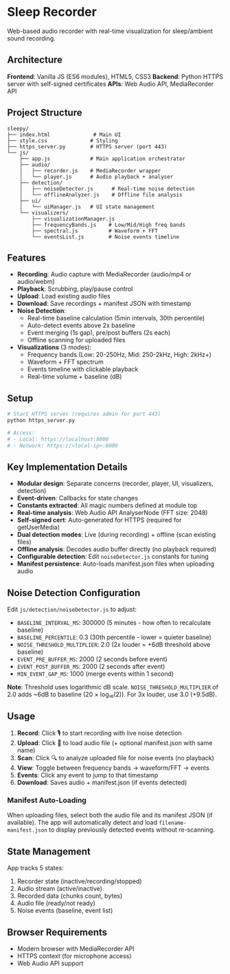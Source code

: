 # Sleep Recorder

Web-based audio recorder with real-time visualization for sleep/ambient sound recording.

## Architecture

**Frontend**: Vanilla JS (ES6 modules), HTML5, CSS3
**Backend**: Python HTTPS server with self-signed certificates
**APIs**: Web Audio API, MediaRecorder API

## Project Structure

```
sleepy/
├── index.html              # Main UI
├── style.css              # Styling
├── https_server.py        # HTTPS server (port 443)
└── js/
    ├── app.js             # Main application orchestrator
    ├── audio/
    │   ├── recorder.js    # MediaRecorder wrapper
    │   └── player.js      # Audio playback + analyser
    ├── detection/
    │   ├── noiseDetector.js      # Real-time noise detection
    │   └── offlineAnalyzer.js    # Offline file analysis
    ├── ui/
    │   └── uiManager.js   # UI state management
    └── visualizers/
        ├── visualizationManager.js
        ├── frequencyBands.js    # Low/Mid/High freq bands
        ├── spectral.js          # Waveform + FFT
        └── eventsList.js        # Noise events timeline

```

## Features

- **Recording**: Audio capture with MediaRecorder (audio/mp4 or audio/webm)
- **Playback**: Scrubbing, play/pause control
- **Upload**: Load existing audio files
- **Download**: Save recordings + manifest JSON with timestamp
- **Noise Detection**:
  - Real-time baseline calculation (5min intervals, 30th percentile)
  - Auto-detect events above 2x baseline
  - Event merging (1s gap), pre/post buffers (2s each)
  - Offline scanning for uploaded files
- **Visualizations** (3 modes):
  - Frequency bands (Low: 20-250Hz, Mid: 250-2kHz, High: 2kHz+)
  - Waveform + FFT spectrum
  - Events timeline with clickable playback
  - Real-time volume + baseline (dB)

## Setup

```bash
# Start HTTPS server (requires admin for port 443)
python https_server.py

# Access:
# - Local: https://localhost:8000
# - Network: https://<local-ip>:8000
```

## Key Implementation Details

- **Modular design**: Separate concerns (recorder, player, UI, visualizers, detection)
- **Event-driven**: Callbacks for state changes
- **Constants extracted**: All magic numbers defined at module top
- **Real-time analysis**: Web Audio API AnalyserNode (FFT size: 2048)
- **Self-signed cert**: Auto-generated for HTTPS (required for getUserMedia)
- **Dual detection modes**: Live (during recording) + offline (scan existing files)
- **Offline analysis**: Decodes audio buffer directly (no playback required)
- **Configurable detection**: Edit `noiseDetector.js` constants for tuning
- **Manifest persistence**: Auto-loads manifest.json files when uploading audio

## Noise Detection Configuration

Edit `js/detection/noiseDetector.js` to adjust:
- `BASELINE_INTERVAL_MS`: 300000 (5 minutes - how often to recalculate baseline)
- `BASELINE_PERCENTILE`: 0.3 (30th percentile - lower = quieter baseline)
- `NOISE_THRESHOLD_MULTIPLIER`: 2.0 (2x louder = +6dB threshold above baseline)
- `EVENT_PRE_BUFFER_MS`: 2000 (2 seconds before event)
- `EVENT_POST_BUFFER_MS`: 2000 (2 seconds after event)
- `MIN_EVENT_GAP_MS`: 1000 (merge events within 1 second)

**Note**: Threshold uses logarithmic dB scale. `NOISE_THRESHOLD_MULTIPLIER` of 2.0 adds ~6dB to baseline (20 × log₁₀(2)). For 3x louder, use 3.0 (+9.5dB).

## Usage

1. **Record**: Click 🎙️ to start recording with live noise detection
2. **Upload**: Click 📁 to load audio file (+ optional manifest.json with same name)
3. **Scan**: Click 🔍 to analyze uploaded file for noise events (no playback)
4. **View**: Toggle between frequency bands → waveform/FFT → events
5. **Events**: Click any event to jump to that timestamp
6. **Download**: Saves audio + manifest.json (if events detected)

### Manifest Auto-Loading
When uploading files, select both the audio file and its manifest JSON (if available). The app will automatically detect and load `filename-manifest.json` to display previously detected events without re-scanning.

## State Management

App tracks 5 states:
1. Recorder state (inactive/recording/stopped)
2. Audio stream (active/inactive)
3. Recorded data (chunks count, bytes)
4. Audio file (ready/not ready)
5. Noise events (baseline, event list)

## Browser Requirements

- Modern browser with MediaRecorder API
- HTTPS context (for microphone access)
- Web Audio API support
